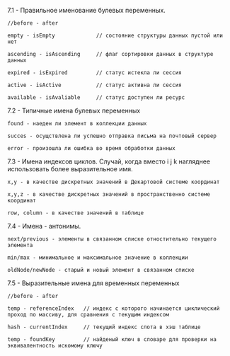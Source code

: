 7.1 - Правильное именование булевых переменных.
```
//before - after

empty - isEmpty             // состояние структуры данных пустой или нет

ascending - isAscending     // флаг сортировки данных в структуре данных

expired - isExpired         // статус истекла ли сессия

active - isActive           // статус активна ли сессия

available - isAvaliable     // статус доступен ли ресурс
```

7.2 - Типичные имена булевых переменных
```
found - наеден ли элемент в коллекции данных

succes - осущствлена ли успешно отправка письма на почтовый сервер

error - произошла ли ошибка во время обработки данных
```

7.3 - Имена индексов циклов. Случай, когда вместо i j k нагляднее использовать более выразительное имя.
```
x,y - в качестве дискретных значений в Декартовой системе координат

x,y,z - в качестве дискретных значений в пространственно системе координат

row, column - в качестве значений в таблице
```

7.4 - Имена - антонимы.
```
next/previous - элементы в связанном списке отностительно текущего элемента

min/max - минимальное и максимальное значение в коллекции

oldNode/newNode - старый и новый элемент в связанном списке 
```

7.5 - Выразительные имена для временных переменных
```
//before - after

temp - referenceIndex   // индекс с которого начинается циклический проход по массиву, для сравнения с текущим индексом

hash - currentIndex     // текущий индекс слота в хэш таблице

temp - foundKey         // найденый ключ в словаре для проверки на эквивалентность искомому ключу
```
